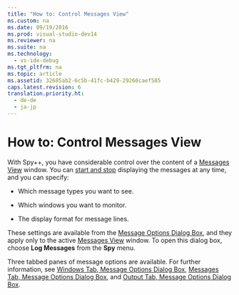 ```yaml
---
title: "How to: Control Messages View"
ms.custom: na
ms.date: 09/19/2016
ms.prod: visual-studio-dev14
ms.reviewer: na
ms.suite: na
ms.technology: 
  - vs-ide-debug
ms.tgt_pltfrm: na
ms.topic: article
ms.assetid: 32685ab2-6c5b-41fc-b429-29260caef585
caps.latest.revision: 6
translation.priority.ht: 
  - de-de
  - ja-jp
---
```

# How to: Control Messages View
With Spy++, you have considerable control over the content of a [Messages View](../vs140/Messages-View.md) window. You can [start and stop](../vs140/How-to--Start-and-Stop-the-Message-Log-Display.md) displaying the messages at any time, and you can specify:  
  
-   Which message types you want to see.  
  
-   Which windows you want to monitor.  
  
-   The display format for message lines.  
  
 These settings are available from the [Message Options Dialog Box](../vs140/Message-Options-Dialog-Box.md), and they apply only to the active [Messages View](../vs140/Messages-View.md) window. To open this dialog box, choose **Log Messages** from the **Spy** menu.  
  
 Three tabbed panes of message options are available. For further information, see [Windows Tab, Message Options Dialog Box](../vs140/Windows-Tab--Message-Options-Dialog-Box.md), [Messages Tab, Message Options Dialog Box](../vs140/Messages-Tab--Message-Options-Dialog-Box.md), and [Output Tab, Message Options Dialog Box](../vs140/Output-Tab--Message-Options-Dialog-Box.md).